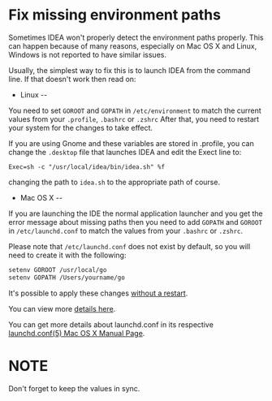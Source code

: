 Fix missing environment paths
===

Sometimes IDEA won't properly detect the environment paths properly.
This can happen because of many reasons, especially on Mac OS X and Linux,
Windows is not reported to have similar issues.

Usually, the simplest way to fix this is to launch IDEA from the command line.
If that doesn't work then read on:

- Linux
--

You need to set ``` GOROOT ``` and ``` GOPATH ``` in ``` /etc/environment ```
to match the current values from your ``` .profile ```, ``` .bashrc ``` or ``` .zshrc ```
After that, you need to restart your system for the changes to take effect.

If you are using Gnome and these variables are stored in .profile, you can change the ```.desktop``` file that launches IDEA and edit the Exect line to:
```
Exec=sh -c "/usr/local/idea/bin/idea.sh" %f
```
changing the path to ```idea.sh``` to the appropriate path of course.


- Mac OS X
--

If you are launching the IDE the normal application launcher and you get the error message
about missing paths then you need to add ```GOPATH``` and ```GOROOT``` in ```/etc/launchd.conf``` to match the
values from your ```.bashrc``` or ```.zshrc```.

Please note that ```/etc/launchd.conf``` does not exist by default, so you will need to create it with the following:

```bash
setenv GOROOT /usr/local/go
setenv GOPATH /Users/yourname/go
```

It's possible to apply these changes [without a restart](http://stackoverflow.com/a/3756686/15677). 

You can view more [details here](https://github.com/go-lang-plugin-org/go-lang-idea-plugin/issues/318#issuecomment-31303939).

You can get more details about launchd.conf in its respective [launchd.conf(5) Mac OS X Manual Page](https://developer.apple.com/library/mac/documentation/Darwin/Reference/ManPages/man5/launchd.conf.5.html).

NOTE
===

Don't forget to keep the values in sync.
